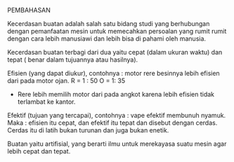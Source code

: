 PEMBAHASAN

Kecerdasan buatan adalah salah satu bidang studi yang berhubungan dengan pemanfaatan 
mesin untuk memecahkan persoalan yang rumit rumit dengan cara lebih manusiawi dan 
lebih bisa di pahami oleh manusia.

Kecerdasan buatan terbagi dari dua yaitu cepat (dalam ukuran waktu) dan tepat ( benar 
dalam tujuannya atau hasilnya). 

Efisien (yang dapat diukur), contohnya : motor rere besinnya lebih efisien dari pada motor ojan.
R = 1 : 50
O = 1: 35
- Rere lebih memilih motor dari pada angkot karena lebih efisien tidak terlambat ke kantor.
	
Efektif (tujuan yang tercapai), contohnya : vape efektif membunuh nyamuk. Maka : efisien itu 
cepat, dan efektif itu tepat dan disebut dengan cerdas. Cerdas itu di latih bukan turunan dan 
juga bukan enetik. 

Buatan yaitu artifisial, yang berarti ilmu untuk merekayasa suatu mesin agar lebih cepat dan tepat.
